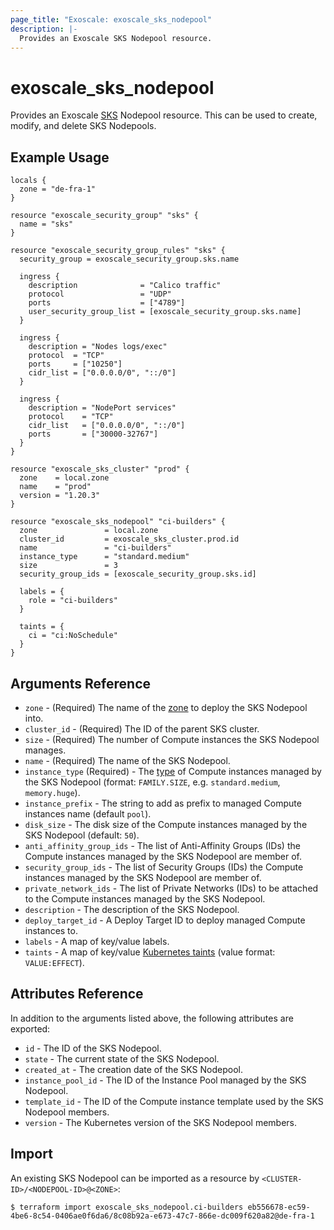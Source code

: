 ```yaml
---
page_title: "Exoscale: exoscale_sks_nodepool"
description: |-
  Provides an Exoscale SKS Nodepool resource.
---
```


# exoscale\_sks\_nodepool

Provides an Exoscale [SKS][sks-doc] Nodepool resource. This can be used to create, modify, and delete SKS Nodepools.


## Example Usage

```hcl
locals {
  zone = "de-fra-1"
}

resource "exoscale_security_group" "sks" {
  name = "sks"
}

resource "exoscale_security_group_rules" "sks" {
  security_group = exoscale_security_group.sks.name

  ingress {
    description              = "Calico traffic"
    protocol                 = "UDP"
    ports                    = ["4789"]
    user_security_group_list = [exoscale_security_group.sks.name]
  }

  ingress {
    description = "Nodes logs/exec"
    protocol  = "TCP"
    ports     = ["10250"]
    cidr_list = ["0.0.0.0/0", "::/0"]
  }

  ingress {
    description = "NodePort services"
    protocol    = "TCP"
    cidr_list   = ["0.0.0.0/0", "::/0"]
    ports       = ["30000-32767"]
  }
}

resource "exoscale_sks_cluster" "prod" {
  zone    = local.zone
  name    = "prod"
  version = "1.20.3"
}

resource "exoscale_sks_nodepool" "ci-builders" {
  zone               = local.zone
  cluster_id         = exoscale_sks_cluster.prod.id
  name               = "ci-builders"
  instance_type      = "standard.medium"
  size               = 3
  security_group_ids = [exoscale_security_group.sks.id]
  
  labels = {
    role = "ci-builders"
  }

  taints = {
    ci = "ci:NoSchedule"
  }
}
```


## Arguments Reference

* `zone` - (Required) The name of the [zone][zone] to deploy the SKS Nodepool into.
* `cluster_id` - (Required) The ID of the parent SKS cluster.
* `size` - (Required) The number of Compute instances the SKS Nodepool manages.
* `name` - (Required) The name of the SKS Nodepool.
* `instance_type` (Required) - The [type][type] of Compute instances managed by the SKS Nodepool (format: `FAMILY.SIZE`, e.g. `standard.medium`, `memory.huge`).
* `instance_prefix` - The string to add as prefix to managed Compute instances name (default `pool`).
* `disk_size` - The disk size of the Compute instances managed by the SKS Nodepool (default: `50`).
* `anti_affinity_group_ids` - The list of Anti-Affinity Groups (IDs) the Compute instances managed by the SKS Nodepool are member of.
* `security_group_ids` - The list of Security Groups (IDs) the Compute instances managed by the SKS Nodepool are member of.
* `private_network_ids` - The list of Private Networks (IDs) to be attached to the Compute instances managed by the SKS Nodepool.
* `description` - The description of the SKS Nodepool.
* `deploy_target_id` - A Deploy Target ID to deploy managed Compute instances to.
* `labels` - A map of key/value labels.
* `taints` - A map of key/value [Kubernetes taints][k8s-taints] (value format: `VALUE:EFFECT`).


## Attributes Reference

In addition to the arguments listed above, the following attributes are exported:

* `id` - The ID of the SKS Nodepool.
* `state` - The current state of the SKS Nodepool.
* `created_at` - The creation date of the SKS Nodepool.
* `instance_pool_id` - The ID of the Instance Pool managed by the SKS Nodepool.
* `template_id` - The ID of the Compute instance template used by the SKS Nodepool members.
* `version` - The Kubernetes version of the SKS Nodepool members.


## Import

An existing SKS Nodepool can be imported as a resource by `<CLUSTER-ID>/<NODEPOOL-ID>@<ZONE>`:

```console
$ terraform import exoscale_sks_nodepool.ci-builders eb556678-ec59-4be6-8c54-0406ae0f6da6/8c08b92a-e673-47c7-866e-dc009f620a82@de-fra-1
```


[k8s-taints]: https://kubernetes.io/docs/concepts/scheduling-eviction/taint-and-toleration/
[r-sks_cluster]: ../resources/sks_cluster
[sks-doc]: https://community.exoscale.com/documentation/sks/
[type]: https://www.exoscale.com/pricing/#/compute/
[zone]: https://www.exoscale.com/datacenters/

